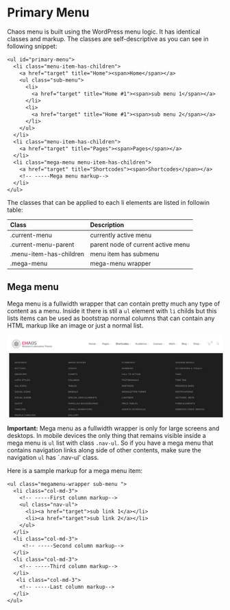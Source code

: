 # Primary Menu

Chaos menu is built using the WordPress menu logic. It has identical classes and markup. The classes are self-descriptive as you can see in following snippet:

```text
<ul id="primary-menu">
  <li class="menu-item-has-children">
    <a href="target" title="Home"><span>Home</span></a>
    <ul class="sub-menu">
      <li>
        <a href="target" title="Home #1"><span>sub menu 1</span></a>
      </li>
      <li>
        <a href="target" title="Home #1"><span>sub menu 2</span></a>
      </li>
    </ul>
  </li>
  <li class="menu-item-has-children">
    <a href="target" title="Pages"><span>Pages</span></a>
  </li>
  <li class="mega-menu menu-item-has-children">
    <a href="target" title="Shortcodes"><span>Shortcodes</span></a>
    <!-- -----Mega menu markup-->
  </li>
</ul>
```

The classes that can be applied to each li elements are listed in followin table:

| Class | Description |
| :--- | :--- |
| .current-menu | currently active menu |
| .current-menu-parent | parent node of current active menu |
| .menu-item-has-children | menu item has submenu |
| .mega-menu | mega-menu wrapper |

## Mega menu

Mega menu is a fullwidth wrapper that can contain pretty much any type of content as a menu. Inside it there is stil a `ul` element with `li` childs but this lists items can be used as bootstrap normal columns that can contain any HTML markup like an image or just a normal list.

![mega menu](../.gitbook/assets/m1.png)

**Important:** Mega menu as a fullwidth wrapper is only for large screens and desktops. In mobile devices the only thing that remains visible inside a mega menu is `ul` list with class `.nav-ul`. So if you have a mega menu that contains navigation links along side of other contents, make sure the navigation `ul` has \`.nav-ul' class.

Here is a sample markup for a mega menu item:

```text
<ul class="megamenu-wrapper sub-menu ">
  <li class="col-md-3">
    <!-- -----First column markup-->
    <ul class="nav-ul">
      <li><a href="target">sub link 1</a></li>
      <li><a href="target">sub link 2</a></li>
    </ul>
  </li>
  <li class="col-md-3">
     <!-- -----Second column markup-->
  </li>
  <li class="col-md-3">
    <!-- -----Third column markup-->
  </li>
   <li class="col-md-3">
    <!-- -----Last column markup-->
  </li>
</ul>
```

